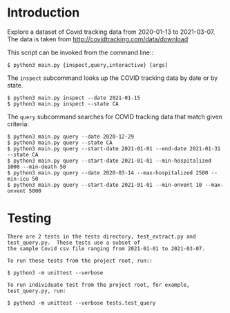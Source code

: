 # Introduction
Explore a dataset of Covid tracking data from 2020-01-13 to 2021-03-07.  The data
   is taken from http://covidtracking.com/data/download

This script can be invoked from the command line::

    $ python3 main.py {inspect,query,interactive} [args]

The `inspect` subcommand looks up the COVID tracking data by date or by state.

    $ python3 main.py inspect --date 2021-01-15
    $ python3 main.py inspect --state CA

The `query` subcommand searches for COVID tracking data that match given criteria:

    $ python3 main.py query --date 2020-12-29
    $ python3 main.py query --state CA
    $ python3 main.py query --start-date 2021-01-01 --end-date 2021-01-31 --state CA
    $ python3 main.py query --start-date 2021-01-01 --min-hospitalized 1000 --min-death 50
    $ python3 main.py query --date 2020-03-14 --max-hospitalized 2500 --min-icu 50
    $ python3 main.py query --start-date 2021-01-01 --min-onvent 10 --max-onvent 5000
    
# Testing
    There are 2 tests in the tests directory, test_extract.py and test_query.py.  These tests use a subset of
    the sample Covid csv file ranging from 2021-01-01 to 2021-03-07.
    
    To run these tests from the project root, run::

    $ python3 -m unittest --verbose
    
    To run individuate test from the project root, for example, test_query.py, run:
    
    $ python3 -m unittest --verbose tests.test_query
